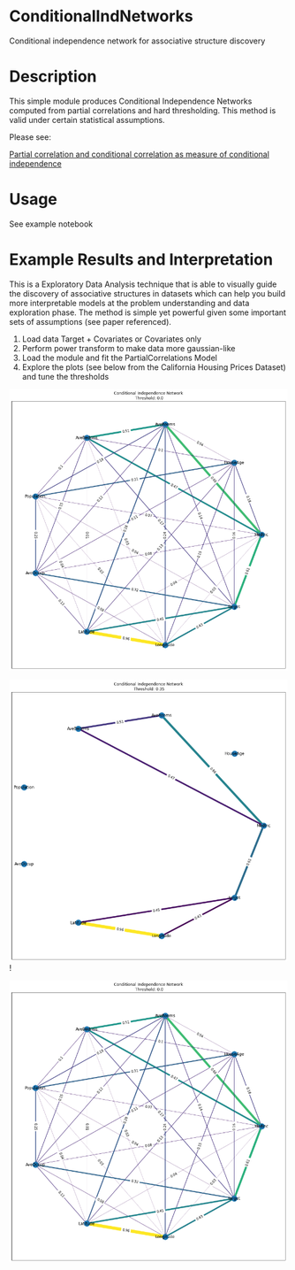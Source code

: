 # ConditionalIndNetworks
Conditional independence network for associative structure discovery

# Description

This simple module produces Conditional Independence Networks computed from partial correlations and hard thresholding.
This method is valid under certain statistical assumptions. 

Please see:

[Partial correlation and conditional correlation as measure of conditional independence](https://onlinelibrary.wiley.com/doi/abs/10.1111/j.1467-842X.2004.00360.x)

# Usage

See example notebook

# Example Results and Interpretation

This is a Exploratory Data Analysis technique that is able to visually guide the discovery of associative structures in datasets which can help you build more interpretable models at the problem understanding and data exploration phase. The method is simple yet powerful given some important sets of assumptions (see paper referenced).

1. Load data Target + Covariates or Covariates only
2. Perform power transform to make data more gaussian-like
3. Load the module and fit the PartialCorrelations Model
4. Explore the plots (see below from the California Housing Prices Dataset) and tune the thresholds


![Full Dependence (No information gain)](https://github.com/edunuke/ConditionalIndNetworks/blob/main/img/full%20dependence%20plot.png)

![Thresholded Model](https://github.com/edunuke/ConditionalIndNetworks/blob/main/img/thresholded%20structure.png)!

![Full Inependence (No information gain)](https://github.com/edunuke/ConditionalIndNetworks/blob/main/img/full%20dependence%20plot.png)

